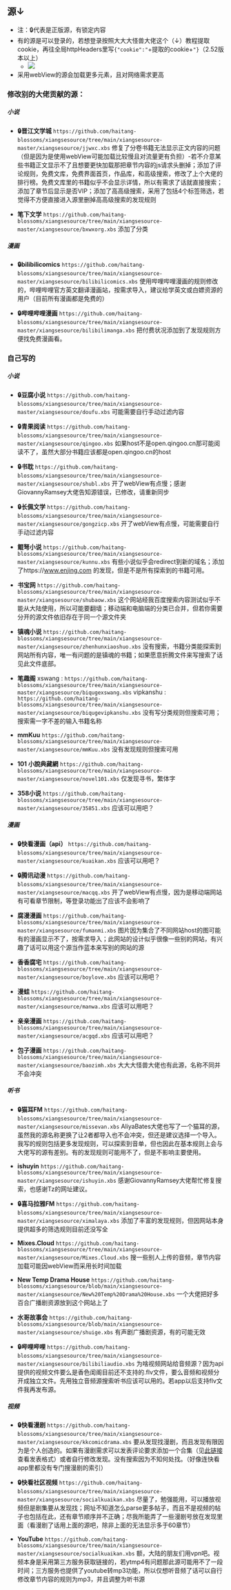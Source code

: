 ## 源↓

- 注：🔒代表是正版源，有锁定内容
- 有的源是可以登录的，若想登录按照大大大怪兽大佬这个（↓）教程提取cookie，再往全局httpHeaders里写`{"cookie":"`+提取的cookie+`"}`（2.52版本以上）
  -  ![](https://z3.ax1x.com/2021/10/17/5YnSdf.gif)
- 采用webView的源会加载更多元素，且对网络需求更高

### 修改别的大佬贡献的源：

##### 小说

- **🔒晋江文学城** `https://github.com/haitang-blossoms/xiangsesource/tree/main/xiangsesource-master/xiangsesource/jjwxc.xbs`
修复了分卷书籍无法显示正文内容的问题（但是因为是使用webView可能加载比较慢且对流量更有负担）-若不介意某些书籍正文显示不了且想要更快加载那把章节内容的js请求头删掉；添加了评论规则，免费文库，免费界面首页，作品库，和高级搜索，修改了上个大佬的排行榜。免费文库里的书籍似乎不会显示详情，所以有需求了话就直接搜索；添加了章节后显示是否VIP；添加了高高级搜索，采用了包括4个标签筛选，若觉得不方便直接进入源里删掉高高级搜索的发现规则

- **笔下文学** `https://github.com/haitang-blossoms/xiangsesource/tree/main/xiangsesource-master/xiangsesource/bxwxorg.xbs`
添加了分类

##### 漫画

- **🔒bilibilicomics** `https://github.com/haitang-blossoms/xiangsesource/tree/main/xiangsesource-master/xiangsesource/bilibilicomics.xbs`
使用哔哩哔哩漫画的规则修改的，哔哩哔哩官方英文翻译漫画站，按需求导入，建议给学英文或白嫖资源的用户（目前所有漫画都是免费的）

- **🔒哔哩哔哩漫画** `https://github.com/haitang-blossoms/xiangsesource/tree/main/xiangsesource-master/xiangsesource/bilibilimanga.xbs`
把付费状况添加到了发现规则方便找免费漫画看。

### 自己写的

##### 小说

- **🔒豆腐小说** `https://github.com/haitang-blossoms/xiangsesource/tree/main/xiangsesource-master/xiangsesource/doufu.xbs`
可能需要自行手动过滤内容

- **🔒青果阅读** `https://github.com/haitang-blossoms/xiangsesource/tree/main/xiangsesource-master/xiangsesource/qingoo.xbs`
如果host不是open.qingoo.cn那可能阅读不了，虽然大部分书籍应该都是open.qingoo.cn的host

- **🔒书耽** `https://github.com/haitang-blossoms/xiangsesource/tree/main/xiangsesource-master/xiangsesource/shubl.xbs`
开了webView有点慢；感谢GiovannyRamsey大佬告知源错误，已修改，请重新同步

- **🔒长佩文学** `https://github.com/haitang-blossoms/xiangsesource/tree/main/xiangsesource-master/xiangsesource/gongzicp.xbs`
开了webView有点慢，可能需要自行手动过滤内容

- **鲲弩小说** `https://github.com/haitang-blossoms/xiangsesource/tree/main/xiangsesource-master/xiangsesource/kunnu.xbs`
有些小说似乎会redirect到新的域名；添加了https://www.enjing.com 的发现，但是不是所有探索到的书籍可用。

- **书宝网** `https://github.com/haitang-blossoms/xiangsesource/tree/main/xiangsesource-master/xiangsesource/shubaow.xbs`
这个网站经我百度搜索内容测试似乎不能从大陆使用，所以可能要翻墙；移动端和电脑端的分类已合并，但若你需要分开的源文件依旧存在于同一个源文件夹

- **镇魂小说** `https://github.com/haitang-blossoms/xiangsesource/tree/main/xiangsesource-master/xiangsesource/zhenhunxiaoshuo.xbs`
没有搜索，书籍分类能探索到网站所有内容，唯一有问题的是镇魂的书籍；如果愿意折腾文件来写搜索了话见此文件底部。

- **笔趣阁** 
xswang : `https://github.com/haitang-blossoms/xiangsesource/tree/main/xiangsesource-master/xiangsesource/biqugexswang.xbs`
vipkanshu : `https://github.com/haitang-blossoms/xiangsesource/tree/main/xiangsesource-master/xiangsesource/biqugevipkanshu.xbs`
没有写分类规则但搜索可用；搜索需一字不差的输入书籍名称

- **mmKuu** `https://github.com/haitang-blossoms/xiangsesource/tree/main/xiangsesource-master/xiangsesource/mmKuu.xbs`
没有发现规则但搜索可用

- **101 小說典藏網** `https://github.com/haitang-blossoms/xiangsesource/tree/main/xiangsesource-master/xiangsesource/novel101.xbs`
仅发现寻书，繁体字

- **358小说** `https://github.com/haitang-blossoms/xiangsesource/tree/main/xiangsesource-master/xiangsesource/35851.xbs`
应该可以用吧？

##### 漫画

- **🔒快看漫画（api）** `https://github.com/haitang-blossoms/xiangsesource/tree/main/xiangsesource-master/xiangsesource/kuaikan.xbs`
应该可以用吧？

-  **🔒腾讯动漫** `https://github.com/haitang-blossoms/xiangsesource/tree/main/xiangsesource-master/xiangsesource/macqq.xbs`
开了webView有点慢，因为是移动端网站有可看章节限制，等登录功能出了应该不会影响了

- **腐漫漫画**  `https://github.com/haitang-blossoms/xiangsesource/tree/main/xiangsesource-master/xiangsesource/fumanmi.xbs`
图片因为集合了不同网站host的图可能有的漫画显示不了，按需求导入；此网站的设计似乎很像一些别的网站，有兴趣了话可以用这个源当作蓝本来写别的网站的源

- **香香腐宅** `https://github.com/haitang-blossoms/xiangsesource/tree/main/xiangsesource-master/xiangsesource/boylove.xbs`
应该可以用吧？

- **漫蛙** `https://github.com/haitang-blossoms/xiangsesource/tree/main/xiangsesource-master/xiangsesource/manwa.xbs`
应该可以用吧？

- **亲亲漫画** `https://github.com/haitang-blossoms/xiangsesource/tree/main/xiangsesource-master/xiangsesource/acgqd.xbs`
应该可以用吧？

- **包子漫画** `https://github.com/haitang-blossoms/xiangsesource/tree/main/xiangsesource-master/xiangsesource/baozimh.xbs`
大大大怪兽大佬也有此源，名称不同并不会冲突

##### 听书

- **🔒猫耳FM** `https://github.com/haitang-blossoms/xiangsesource/tree/main/xiangsesource-master/xiangsesource/missevan.xbs`
AliyaBates大佬也写了一个猫耳的源，虽然我的源名称更换了让2者都导入也不会冲突，但还是建议选择一个导入。我写的规则包括更多发现规则，可以探索到音单，但也因此在基本规则上会与大佬写的源有差别。有的发现规则可能用不了，但是不影响主要使用。

- **ishuyin** `https://github.com/haitang-blossoms/xiangsesource/tree/main/xiangsesource-master/xiangsesource/ishuyin.xbs`
感谢GiovannyRamsey大佬帮忙修复搜索，也感谢Tz的网址建议。

- **🔒喜马拉雅FM** `https://github.com/haitang-blossoms/xiangsesource/tree/main/xiangsesource-master/xiangsesource/ximalaya.xbs`
添加了丰富的发现规则，但因网站本身提供超多的筛选规则目前还没写全

- **Mixes.Cloud** `https://github.com/haitang-blossoms/xiangsesource/tree/main/xiangsesource-master/xiangsesource/Mixes.Cloud.xbs`
搜一些别人上传的音频，章节内容加载可能因webView而采用长时间加载

- **New Temp Drama House** `https://github.com/haitang-blossoms/xiangsesource/blob/main/xiangsesource-master/xiangsesource/New%20Temp%20Drama%20House.xbs`
一个大佬把好多百合广播剧资源放到这个网站上了

- **水哥故事会** `https://github.com/haitang-blossoms/xiangsesource/blob/main/xiangsesource-master/xiangsesource/shuige.xbs`
有声剧广播剧资源，有的可能无效

- **🔒哔哩哔哩** `https://github.com/haitang-blossoms/xiangsesource/tree/main/xiangsesource-master/xiangsesource/bilibiliaudio.xbs`
为啥视频网站给音频源？因为api提供的视频文件要么是香色闺阁目前还不支持的.flv文件，要么音频和视频分开成独立文件。先用独立音频源搜索听书应该可以用的。若app以后支持flv文件我再发布源。

##### 视频

- **🔒快看漫剧** `https://github.com/haitang-blossoms/xiangsesource/tree/main/xiangsesource-master/xiangsesource/kkcomicdrama.xbs`
要从发现找漫剧，而且发现有限因为是个人创造的。如果有漫剧需求可以发表评论要求添加一个合集（见[此链接](https://github.com/haitang-blossoms/xiangsesource/tree/main/xiangsesource-master/otherdependencies/addcomic.md)查看发表格式）或者自行修改发现。没有搜索因为不知何处找。（好像连快看app里都没有专门搜漫剧的索引）

- **🔒快看社区视频** `https://github.com/haitang-blossoms/xiangsesource/tree/main/xiangsesource-master/xiangsesource/socialkuaikan.xbs`
尽量了，勉强能用，可以播放视频但是剧集要从发现找；网址不知道怎么parse更多帖子，而且不是视频的帖子也包括在此，还有章节顺序并不正确；尽我所能弄了一些漫剧号放在发现里面（看漫剧了话用上面的源吧，除非上面的无法显示多于60章节）

- **YouTube** `https://github.com/haitang-blossoms/xiangsesource/tree/main/xiangsesource-master/xiangsesource/socialkuaikan.xbs`
额，大陆的朋友们用vpn吧。视频本身是采用第三方服务获取链接的，若ytmp4有问题那此源可能用不了一段时间；三方服务也提供了youtube转mp3功能，所以仅想听音频了话可以自行修改章节内容的规则为mp3，并且调整为听书源
